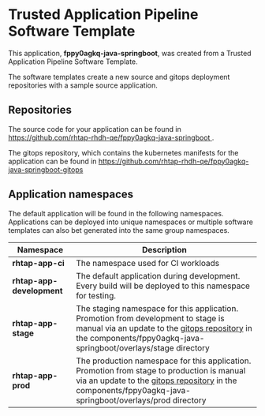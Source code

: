 # Trusted Application Pipeline Software Template

This application, **fppy0agkq-java-springboot**, was created from a Trusted Application Pipeline Software Template.

The software templates create a new source and gitops deployment repositories with a sample source application. 

## Repositories

The source code for your application can be found in [https://github.com/rhtap-rhdh-qe/fppy0agkq-java-springboot ](https://github.com/rhtap-rhdh-qe/fppy0agkq-java-springboot ).
 
The gitops repository, which contains the kubernetes manifests for the application can be found in 
[https://github.com/rhtap-rhdh-qe/fppy0agkq-java-springboot-gitops ](https://github.com/rhtap-rhdh-qe/fppy0agkq-java-springboot-gitops ) 

## Application namespaces 

The default application will be found in the following namespaces. Applications can be deployed into unique namespaces or multiple software templates can also bet generated into the same group namespaces.  

|  Namespace   |  Description   |  
| -------- | -------- |
| **rhtap-app-ci** | The namespace used for CI workloads |
| **rhtap-app-development** | The default application during development. Every build will be deployed to this namespace for testing. |
| **rhtap-app-stage** | The staging namespace for this application. Promotion from development to stage is manual via an update to the [gitops repository](https://github.com/rhtap-rhdh-qe/fppy0agkq-java-springboot-gitops ) in the components/fppy0agkq-java-springboot/overlays/stage directory |
| **rhtap-app-prod** | The production namespace for this application. Promotion from stage to production is manual via an update to the [gitops repository](https://github.com/rhtap-rhdh-qe/fppy0agkq-java-springboot-gitops ) in the components/fppy0agkq-java-springboot/overlays/prod directory |
